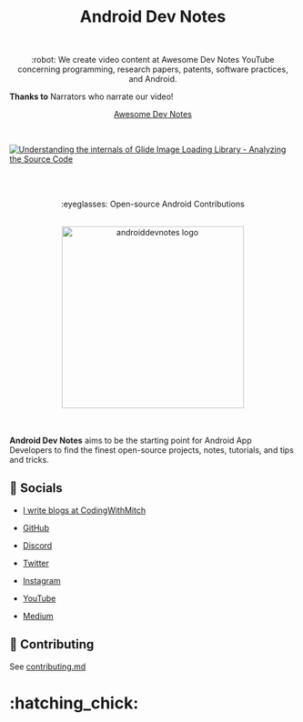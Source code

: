<h1 align="center">Android Dev Notes</h1>

</br>

<p align="center">
:robot: We create video content at Awesome Dev Notes YouTube concerning programming, research papers, patents, software practices, and Android. 

**Thanks to** Narrators who narrate our video!

</p>

<div align="center">

[Awesome Dev Notes](https://www.youtube.com/c/awesomedevnotes)

</div>

<br>

[![Understanding the internals of Glide Image Loading Library - Analyzing the Source Code](https://i.imgur.com/ETr5pG8.png)](http://www.youtube.com/watch?v=3o1kGd708a4 "Understanding the internals of Glide Image Loading Library - Analyzing the Source Code")

<br><br>

<p align="center">
:eyeglasses: Open-source Android Contributions
</p>

<br>

<div align="center">
	<img width="320px" src="https://raw.githubusercontent.com/androiddevnotes/androiddevnotes/master/assets/androiddevnotes.png" alt="androiddevnotes logo"></img>   
</div>

<br>

<br>

**Android Dev Notes** aims to be the starting point for Android App Developers to find the finest open-source projects, notes, tutorials, and tips and tricks.

## :santa: Socials

- [I write blogs at CodingWithMitch](http://codingwithmitch.com/blog/)

- [GitHub](https://github.com/androiddevnotes)

- [Discord](https://discord.gg/vBnEhuC)

- [Twitter](https://twitter.com/androiddevnotes)

- [Instagram](https://www.instagram.com/androiddevnotes)

- [YouTube](https://www.youtube.com/channel/UCQATLaT0xKkSm-KKVQzpu0Q)

- [Medium](https://medium.com/@androiddevnotes)

## :memo: Contributing

See [contributing.md](https://github.com/androiddevnotes/androiddevnotes/blob/master/contributing.md)

<h1>:hatching_chick:</h1>